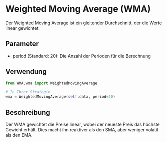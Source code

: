 # Weighted Moving Average (WMA)

Der Weighted Moving Average ist ein gleitender Durchschnitt, der die Werte linear gewichtet.

## Parameter
- period (Standard: 20): Die Anzahl der Perioden für die Berechnung

## Verwendung
```python
from WMA.wma import WeightedMovingAverage

# In Ihrer Strategie
wma = WeightedMovingAverage(self.data, period=20)
```

## Beschreibung
Der WMA gewichtet die Preise linear, wobei der neueste Preis das höchste Gewicht erhält. Dies macht ihn reaktiver als den SMA, aber weniger volatil als den EMA.
